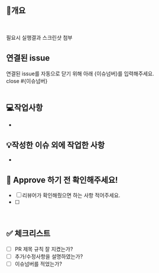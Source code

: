 ## 📖개요

<br>

필요시 실행결과 스크린샷 첨부
<br>

## 연결된 issue

연결된 issue를 자동으로 닫기 위해 아래 {이슈넘버}를 입력해주세요. <br>
close #{이슈넘버}
<br>
<br>

## 💻작업사항

- <br>

## 💡작성한 이슈 외에 작업한 사항

- <br>

## 🩷 Approve 하기 전 확인해주세요!

- [ ] 리뷰어가 확인해줬으면 하는 사항 적어주세요.
- [ ]

<br>

## ✅ 체크리스트

- [ ] PR 제목 규칙 잘 지켰는가?
- [ ] 추가/수정사항을 설명하였는가?
- [ ] 이슈넘버를 적었는가?